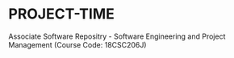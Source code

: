 # PROJECT-TIME

Associate Software Repositry - Software Engineering and Project Management (Course Code: 18CSC206J) 
